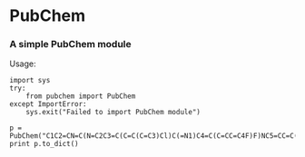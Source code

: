 # PubChem
### A simple PubChem module

Usage:
```
import sys
try:
    from pubchem import PubChem
except ImportError:
    sys.exit("Failed to import PubChem module")

p = PubChem("C1C2=CN=C(N=C2C3=C(C=C(C=C3)Cl)C(=N1)C4=C(C=CC=C4F)F)NC5=CC=C(C=C5)C(=O)O")
print p.to_dict()
```